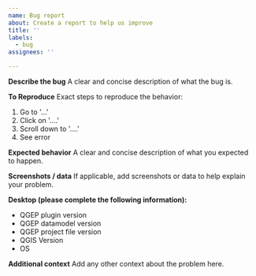 ```yaml
---
name: Bug report
about: Create a report to help us improve
title: ''
labels:
  - bug
assignees: ''

---
```


**Describe the bug**
A clear and concise description of what the bug is.

**To Reproduce**
Exact steps to reproduce the behavior:
1. Go to '...'
2. Click on '....'
3. Scroll down to '....'
4. See error

**Expected behavior**
A clear and concise description of what you expected to happen.

**Screenshots / data**
If applicable, add screenshots or data to help explain your problem.

**Desktop (please complete the following information):**
 - QGEP plugin version
 - QGEP datamodel version
 - QGEP project file version
 - QGIS Version
 - OS

**Additional context**
Add any other context about the problem here.
